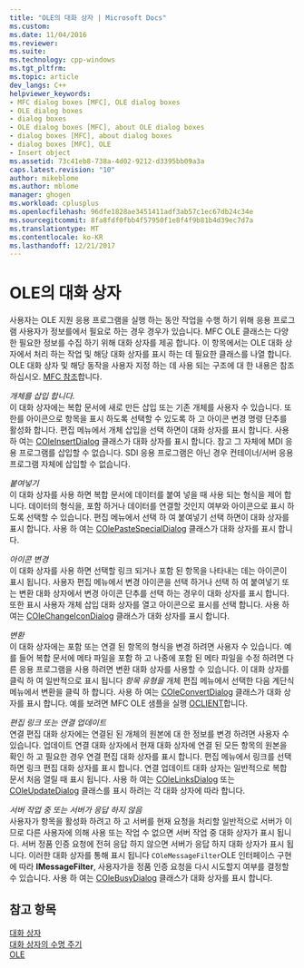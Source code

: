```yaml
---
title: "OLE의 대화 상자 | Microsoft Docs"
ms.custom: 
ms.date: 11/04/2016
ms.reviewer: 
ms.suite: 
ms.technology: cpp-windows
ms.tgt_pltfrm: 
ms.topic: article
dev_langs: C++
helpviewer_keywords:
- MFC dialog boxes [MFC], OLE dialog boxes
- OLE dialog boxes
- dialog boxes
- OLE dialog boxes [MFC], about OLE dialog boxes
- dialog boxes [MFC], about dialog boxes
- dialog boxes [MFC], OLE
- Insert object
ms.assetid: 73c41eb8-738a-4d02-9212-d3395bb09a3a
caps.latest.revision: "10"
author: mikeblome
ms.author: mblome
manager: ghogen
ms.workload: cplusplus
ms.openlocfilehash: 96dfe1828ae3451411adf3ab57c1ec67db24c34e
ms.sourcegitcommit: 8fa8fdf0fbb4f57950f1e8f4f9b81b4d39ec7d7a
ms.translationtype: MT
ms.contentlocale: ko-KR
ms.lasthandoff: 12/21/2017
---
```

# <a name="dialog-boxes-in-ole"></a>OLE의 대화 상자
사용자는 OLE 지원 응용 프로그램을 실행 하는 동안 작업을 수행 하기 위해 응용 프로그램 사용자가 정보를에서 필요로 하는 경우 경우가 있습니다. MFC OLE 클래스는 다양 한 필요한 정보를 수집 하기 위해 대화 상자를 제공 합니다. 이 항목에서는 OLE 대화 상자에서 처리 하는 작업 및 해당 대화 상자를 표시 하는 데 필요한 클래스를 나열 합니다. OLE 대화 상자 및 해당 동작을 사용자 지정 하는 데 사용 되는 구조에 대 한 내용은 참조 하십시오. [MFC 참조](../mfc/mfc-desktop-applications.md)합니다.  
  
 *개체를 삽입 합니다.*  
 이 대화 상자에는 복합 문서에 새로 만든 삽입 또는 기존 개체를 사용자 수 있습니다. 또한를 아이콘으로 항목을 표시 하도록 선택할 수 있도록 하 고 아이콘 변경 명령 단추를 활성화 합니다. 편집 메뉴에서 개체 삽입을 선택 하면이 대화 상자를 표시 합니다. 사용 하 여는 [COleInsertDialog](../mfc/reference/coleinsertdialog-class.md) 클래스가 대화 상자를 표시 합니다. 참고 그 자체에 MDI 응용 프로그램를 삽입할 수 없습니다. SDI 응용 프로그램은 아닌 경우 컨테이너/서버 응용 프로그램 자체에 삽입할 수 없습니다.  
  
 *붙여넣기*  
 이 대화 상자를 사용 하면 복합 문서에 데이터를 붙여 넣을 때 사용 되는 형식을 제어 합니다. 데이터의 형식을, 포함 하거나 데이터를 연결할 것인지 여부와 아이콘으로 표시 하도록 선택할 수 있습니다. 편집 메뉴에서 선택 하 여 붙여넣기 선택 하면이 대화 상자를 표시 합니다. 사용 하 여는 [COlePasteSpecialDialog](../mfc/reference/colepastespecialdialog-class.md) 클래스가 대화 상자를 표시 합니다.  
  
 *아이콘 변경*  
 이 대화 상자를 사용 하면 선택할 링크 되거나 포함 된 항목을 나타내는 데는 아이콘이 표시 됩니다. 사용자 편집 메뉴에서 변경 아이콘을 선택 하거나 선택 하 여 붙여넣기 또는 변환 대화 상자에서 변경 아이콘 단추를 선택 하는 경우이 대화 상자를 표시 합니다. 또한 표시 사용자 개체 삽입 대화 상자를 열고 아이콘으로 표시를 선택 합니다. 사용 하 여는 [COleChangeIconDialog](../mfc/reference/colechangeicondialog-class.md) 클래스가 대화 상자를 표시 합니다.  
  
 *변환*  
 이 대화 상자에는 포함 또는 연결 된 항목의 형식을 변경 하려면 사용자 수 있습니다. 예를 들어 복합 문서에 메타 파일을 포함 하 고 나중에 포함 된 메타 파일을 수정 하려면 다른 응용 프로그램을 사용 하려면 변환 대화 상자를 사용할 수 있습니다. 이 대화 상자를 클릭 하 여 일반적으로 표시 됩니다 *항목 유형을* 개체 편집 메뉴에서 선택한 다음 계단식 메뉴에서 변환을 클릭 하 합니다. 사용 하 여는 [COleConvertDialog](../mfc/reference/coleconvertdialog-class.md) 클래스가 대화 상자를 표시 합니다. 예를 보려면 MFC OLE 샘플을 실행 [OCLIENT](../visual-cpp-samples.md)합니다.  
  
 *편집 링크 또는 연결 업데이트*  
 연결 편집 대화 상자에는 연결된 된 개체의 원본에 대 한 정보를 변경 하려면 사용자 수 있습니다. 업데이트 연결 대화 상자에서 현재 대화 상자에 연결 된 모든 항목의 원본을 확인 하 고 필요한 경우 연결 편집 대화 상자를 표시 합니다. 편집 메뉴에서 링크를 선택 하면 링크 편집 대화 상자를 표시 합니다. 연결 업데이트 대화 상자는 일반적으로 복합 문서 처음 열릴 때 표시 됩니다. 사용 하 여는 [COleLinksDialog](../mfc/reference/colelinksdialog-class.md) 또는 [COleUpdateDialog](../mfc/reference/coleupdatedialog-class.md) 클래스를 표시 하려는 각 대화 상자에 따라 합니다.  
  
 *서버 작업 중 또는 서버가 응답 하지 않음*  
 사용자가 항목을 활성화 하려고 하 고 서버를 현재 요청을 처리할 일반적으로 서버가 이므로 다른 사용자에 의해 사용 또는 작업 수 없으면 서버 작업 중 대화 상자가 표시 됩니다. 서버 정품 인증 요청에 전혀 응답 하지 않으면 서버가 응답 하지 대화 상자가 표시 됩니다. 이러한 대화 상자를 통해 표시 됩니다 `COleMessageFilter`OLE 인터페이스 구현에 따라 **IMessageFilter**, 사용자가을 정품 인증 요청을 다시 시도할지 여부를 결정할 수 있습니다. 사용 하 여는 [COleBusyDialog](../mfc/reference/colebusydialog-class.md) 클래스가 대화 상자를 표시 합니다.  
  
## <a name="see-also"></a>참고 항목  
 [대화 상자](../mfc/dialog-boxes.md)   
 [대화 상자의 수명 주기](../mfc/life-cycle-of-a-dialog-box.md)   
 [OLE](../mfc/ole-in-mfc.md)

